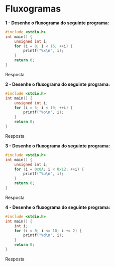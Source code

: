 # Fluxogramas

**1 - Desenhe o fluxograma do seguinte programa:**

```c
#include <stdio.h>
int main() {
    unsigned int i;
    for (i = 8; i < 16; ++i) {
        printf("%x\n", i);
    }
    return 0;
}
```

Resposta

**2 - Desenhe o fluxograma do seguinte programa:**

```c
#include <stdio.h>
int main() {
    unsigned int i;
    for (i = 5; i < 10; ++i) {
        printf("%o\n", i);
    }
    return 0;
}
```

Resposta


**3 - Desenhe o fluxograma do seguinte programa:**

```c
#include <stdio.h>
int main() {
    unsigned int i;
    for (i = 0x0A; i < 0x12; ++i) {
        printf("%u\n", i);
    }
    return 0;
}
```

Resposta


**4 - Desenhe o fluxograma do seguinte programa:**

```c
#include <stdio.h>
int main() {
    int i;
    for (i = 0; i <= 10; i += 2) {
        printf("%d\n", i);
    }
    return 0;
}
```

Resposta
